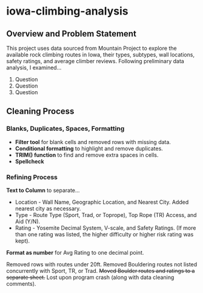 # iowa-climbing-analysis

## Overview and Problem Statement
This project uses data sourced from Mountain Project to explore the available rock climbing routes in Iowa, their types, subtypes, wall locations, safety ratings, and average climber reviews. Following preliminary data analysis, I examined...

1. Question
2. Question
3. Question

## Cleaning Process

### Blanks, Duplicates, Spaces, Formatting
- **Filter tool** for blank cells and removed rows with missing data.
- **Conditional formatting** to highlight and remove duplicates.
- **TRIM() function** to find and remove extra spaces in cells.
- **Spellcheck**

### Refining Process

**Text to Column** to separate...
- Location - Wall Name, Geographic Location, and Nearest City. Added nearest city as necessary. 
- Type - Route Type (Sport, Trad, or Toprope), Top Rope (TR) Access, and Aid (Y/N).
- Rating - Yosemite Decimal System, V-scale, and Safety Ratings. (If more than one rating was listed, the higher difficulty or higher risk rating was kept).

**Format as number** for Avg Rating to one decimal point.

Removed rows with routes under 20ft. 
Removed Bouldering routes not listed concurrently with Sport, TR, or Trad. 
~~Moved Boulder routes and ratings to a separate sheet.~~ Lost upon program crash (along with data cleaning comments). 


